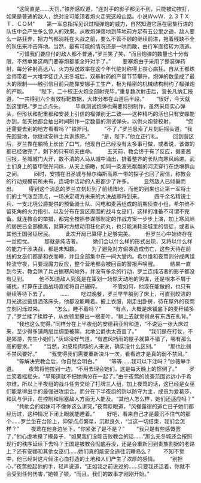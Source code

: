 　　“这简直是……天罚，”铁斧感叹道，“连对手的影子都见不到，只能被动挨打，如果是普通的敌人，绝对没可能顶着炮火走完这段山路。小说ＷｗＷ．⒉３ＴＸＴ．ＣＯＭ”
　　第一军总指挥见识过榴弹炮的威力，自然知道它落在密集行进的队伍中会产生多么惊人的效果。从枚炮弹落地到阵地前方足有五公里之遥，敌人要么一路狂奔，把力气都消耗在大战之前，要么不管不顾的继续前进，拖着残缺不全的队伍来冲击阵地。当然，最有可能的情况还是一哄而散，由行军直接转为溃逃。
　　“可惜我们要应付的敌人都不普通，”罗兰笑了笑，“而且炮弹的数量也十分有限，不然单靠这两门要塞炮都能全歼对手了。”
　　要塞炮由于采用了整装弹药射，每分钟射高达八，火力投送效率在这个年代绝对称得上丧心病狂。自从王都炼金师带着一大堆学徒迁入无冬城后，双基射药的产量节节攀升，炮弹的数量成了最大的限制——触引信目前只能靠安娜手工生产，极为精密的机械结构制约了榴弹炮的产能。
　　“陛下，二十校正火炮全部射完毕，”重复数次射击后，营长凡纳汇报道，“一共得到六个有效标靶数据，大体分布在山道后半段。”
　　“很好，今天就到这里吧。”罗兰点点头。
　　毕竟测试炮弹也需要特别制作，虽然采用实心弹头，但形状和配重都和安装上引信的榴弹别无二致——这种精巧的活也只有安娜能办到，每天她都会抽出时间制作一定数量的测试弹头，以供火炮营校射。
　　“您还需要去别的地方看看吗？”铁斧问。
　　“不了，”罗兰思索了片刻后摇头道，“我先回营地，你继续安排士兵训练吧。”
　　“是，陛下，”他立正行礼。
　　回到营区后，罗兰靠在躺椅上长出了口气，他现自己已经没有太多事可做，或者说，该做的都已经做完了，剩下的只有听天由命。
　　五天前，教会终于有了反应，据麦茜回报，圣城城门大开，数不清的人马从城中涌出，排着整齐的长队向寒风岭进。武士们身上的盔甲银光闪烁，从天上俯瞰，如同一条波光粼粼的河流穿行在绝境群山之间。
　　同时，安插在旧圣城与赫尔梅斯高原一带的探子也回了密信，称教会的行动规模前所未有，连城中活动的人影都少了许多。
　　显然敌人已倾巢而出。
　　得到这个消息的罗兰立刻赶到了前线阵地，而他的到来也让第一军将士们的士气涨至顶点，一场决定双方未来的大决战即将到来。
　　四千余名精锐士兵、一支北境公爵提供的预备骑士队、闪电和麦茜组成的前期侦查小组，希尔维不留死角的火力指引、以及分布在营区周围的战斗女巫们，这样的准备不可谓不完备。就连教会的举措，都完全按照参谋部制定的作战方案一步步上演，加上寒风岭的居民已全部撤离，就算对方想动用狂化药丸，也只能消耗圣城里的信徒，或者从其他王国强征居民。
　　此次开局已算得上足够完美。
　　但罗兰心中始终存在一丝担忧。
　　那就是纯洁者。
　　她们会以什么样的形式出现，又将以什么样的能力干涉决战，都是未知数。
　　为了避免对方偷袭造成伤亡，这些天待在前线的女巫们都是和衣而睡，并且全部集中在一间大堂内。希尔维和夜莺则分成两组轮流守夜，只要现魔力反应，整个营地都会被回音的警报声唤醒。
　　结果一直到今天，教会除了兵占据寒风岭外，并没有多余的行动，罗兰连纯洁者的影子都没有见到。
　　他不知道敌人究竟是在策划一场惊天动地的阴谋，还是根本不屑于骚扰，打算在正面战场直接将自己碾碎。
　　不管如何，他现在能做的，也只有继续等待下去了。
　　……
　　吃过晚餐，罗兰早早躺到了床上，可直到皎洁的月光透过窗缝洒落床头，他都没能睡着。披上衣服，刚走出卧房，待在屋外的夜莺立刻闪烁过来。
　　“怎么，睡不着吗？”
　　“有点，大概是床铺底下的麦秆铺多了，”罗兰揉了揉脖子，从衣领里摸出一根麦叶，“躺上去就觉得总有东西在扎背。”
　　“我也这么觉得，”同样分在上半夜组的安德莉亚附和道，“不说运一张大床过来，至少得多铺两层丝绸垫被嘛，北地公爵也太吝啬了。”
　　“我们是在打仗，不是郊游，先生小姐们，”灰烬没好气道，“有遮风挡雨的屋子就算不错了，哪有那么高的要求。”
　　“当然，对皮粗肉糙的人来说，确实没什么区别。”
　　“那也比弱不禁风要好。”
　　“我觉得我们需要重新决斗一次，看看谁才是真的弱不禁风。”
　　“等解决完教会后，你自然会明白。”
　　“等等……我可以下注吗？”纱薇举手道。
　　夜莺将他拉到一边，“不用去理会她们，这是每天晚上的惯例了。”
　　罗兰笑着摇摇头，“早知道就不把她俩分在一起了。”由于夜莺的侦查范围远远小于希尔维，所以上半夜组的战斗任务交给了打牌三人组，加上夜莺的话，这已经是女巫们能拿得出手的最强进攻组合。而分在下半夜组的则以防守为主，成员为爱葛莎、和风与伊菲，在控制和阻塞敌人方面无人能及。“其他人怎么样，她们还适应吗？”
　　“共助会的姐妹可不像你这么讲究，”夜莺眨眼道，“风餐露宿的逃亡日子她们都经历过，这种情况下闭上眼就能睡着。”
　　好吧，看来自己才是最沉不住气的那个……罗兰坐在台阶上，仰望点点繁星，沉默良久，“当这一切结束，我们会怎样？”
　　夜莺在他身边坐下，“你紧张了是不是？”
　　“我只是有些感慨罢了，”他心虚地摸了摸鼻子，“如果我们没能击败教会的话……”那么无冬城还会按照现行的秩序延续下去吗？王国是被教会彻底吞没，还是会重新回到贵族割据的老路上？还有安娜和其他女巫们……她们真的能安全逃往沉睡岛么？
　　不知不觉中，他已经对这片倾注心血打造的土地和人们产生了浓厚的感情。
　　“别担心，”夜莺拉起他的手，轻声说道，“正如我之前说过的……只要我还活着，你就不会受到任何伤害，”她顿了顿，“而且，我们的故事才刚刚开始。”
